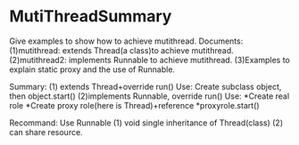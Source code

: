 # MutiThreadSummary
Give examples to show how to achieve mutithread.
Documents:
(1)mutithread: extends Thread(a class)to achieve mutithread.
(2)mutithread2: implements Runnable to achieve mutithread.
(3)Examples to explain static proxy and the use of Runnable.

Summary:
(1) extends Thread+override run()
Use: Create subclass object, then object.start()
(2)implements Runnable, override run()
Use: *Create real role
     *Create proxy role(here is Thread)+reference
     *proxyrole.start()

Recommand: Use Runnable
(1) void single inheritance of Thread(class)
(2) can share resource.





